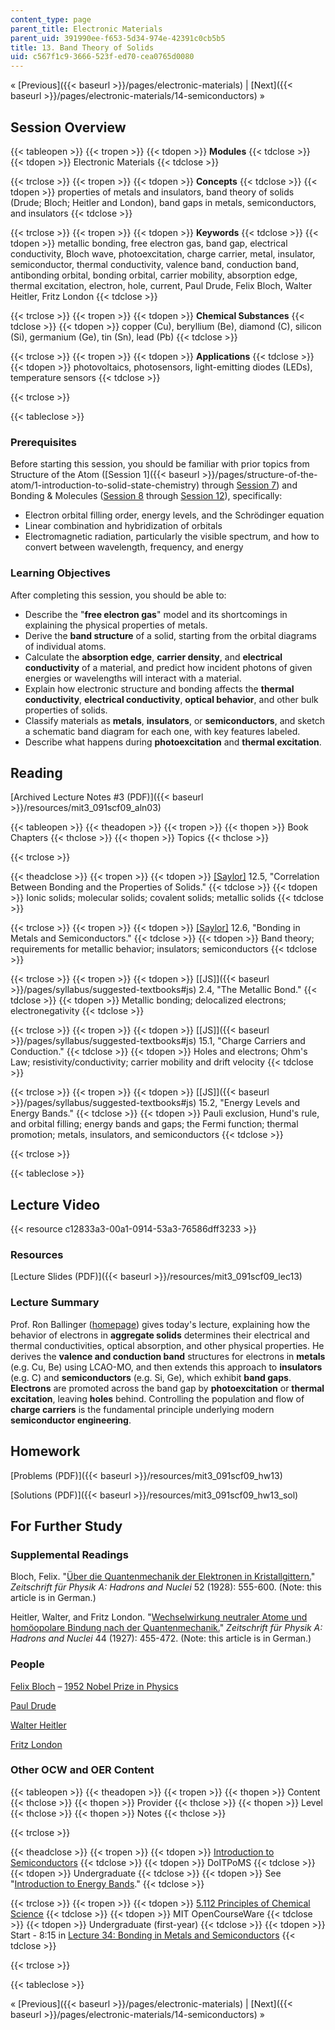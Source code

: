 ```yaml
---
content_type: page
parent_title: Electronic Materials
parent_uid: 391990ee-f653-5d34-974e-42391c0cb5b5
title: 13. Band Theory of Solids
uid: c567f1c9-3666-523f-ed70-cea0765d0080
---
```


« [Previous]({{< baseurl >}}/pages/electronic-materials) | [Next]({{< baseurl >}}/pages/electronic-materials/14-semiconductors) »

Session Overview
----------------

{{< tableopen >}}
{{< tropen >}}
{{< tdopen >}}
**Modules**
{{< tdclose >}}
{{< tdopen >}}
Electronic Materials
{{< tdclose >}}

{{< trclose >}}
{{< tropen >}}
{{< tdopen >}}
**Concepts**
{{< tdclose >}}
{{< tdopen >}}
properties of metals and insulators, band theory of solids (Drude; Bloch; Heitler and London), band gaps in metals, semiconductors, and insulators
{{< tdclose >}}

{{< trclose >}}
{{< tropen >}}
{{< tdopen >}}
**Keywords**
{{< tdclose >}}
{{< tdopen >}}
metallic bonding, free electron gas, band gap, electrical conductivity, Bloch wave, photoexcitation, charge carrier, metal, insulator, semiconductor, thermal conductivity, valence band, conduction band, antibonding orbital, bonding orbital, carrier mobility, absorption edge, thermal excitation, electron, hole, current, Paul Drude, Felix Bloch, Walter Heitler, Fritz London
{{< tdclose >}}

{{< trclose >}}
{{< tropen >}}
{{< tdopen >}}
**Chemical Substances**
{{< tdclose >}}
{{< tdopen >}}
copper (Cu), beryllium (Be), diamond (C), silicon (Si), germanium (Ge), tin (Sn), lead (Pb)
{{< tdclose >}}

{{< trclose >}}
{{< tropen >}}
{{< tdopen >}}
**Applications**
{{< tdclose >}}
{{< tdopen >}}
photovoltaics, photosensors, light-emitting diodes (LEDs), temperature sensors
{{< tdclose >}}

{{< trclose >}}

{{< tableclose >}}

### Prerequisites

Before starting this session, you should be familiar with prior topics from Structure of the Atom ([Session 1]({{< baseurl >}}/pages/structure-of-the-atom/1-introduction-to-solid-state-chemistry) through [Session 7](/courses/materials-science-and-engineering/3-091sc-introduction-to-solid-state-chemistry-fall-2010/structure-of-the-atom/7.-the-aufbau-principle-photoelectron-spectroscopy)) and Bonding & Molecules ([Session 8](/courses/materials-science-and-engineering/3-091sc-introduction-to-solid-state-chemistry-fall-2010/bonding-and-molecules/8.-ionic-crystals-born-haber-cycle) through [Session 12](/courses/materials-science-and-engineering/3-091sc-introduction-to-solid-state-chemistry-fall-2010/bonding-and-molecules/12.-intermolecular-forces)), specifically:

*   Electron orbital filling order, energy levels, and the Schrödinger equation
*   Linear combination and hybridization of orbitals
*   Electromagnetic radiation, particularly the visible spectrum, and how to convert between wavelength, frequency, and energy

### Learning Objectives

After completing this session, you should be able to:

*   Describe the "**free electron gas**" model and its shortcomings in explaining the physical properties of metals.
*   Derive the **band structure** of a solid, starting from the orbital diagrams of individual atoms.
*   Calculate the **absorption edge**, **carrier density**, and **electrical conductivity** of a material, and predict how incident photons of given energies or wavelengths will interact with a material.
*   Explain how electronic structure and bonding affects the **thermal conductivity**, **electrical conductivity**, **optical behavior**, and other bulk properties of solids.
*   Classify materials as **metals**, **insulators**, or **semiconductors**, and sketch a schematic band diagram for each one, with key features labeled.
*   Describe what happens during **photoexcitation** and **thermal excitation**.

Reading
-------

[Archived Lecture Notes #3 (PDF)]({{< baseurl >}}/resources/mit3_091scf09_aln03)

{{< tableopen >}}
{{< theadopen >}}
{{< tropen >}}
{{< thopen >}}
Book Chapters
{{< thclose >}}
{{< thopen >}}
Topics
{{< thclose >}}

{{< trclose >}}

{{< theadclose >}}
{{< tropen >}}
{{< tdopen >}}
[\[Saylor\]](https://saylordotorg.github.io/text_general-chemistry-principles-patterns-and-applications-v1.0/s16-05-correlation-between-bonding-an.html) 12.5, "Correlation Between Bonding and the Properties of Solids."
{{< tdclose >}}
{{< tdopen >}}
Ionic solids; molecular solids; covalent solids; metallic solids
{{< tdclose >}}

{{< trclose >}}
{{< tropen >}}
{{< tdopen >}}
[\[Saylor\]](https://saylordotorg.github.io/text_general-chemistry-principles-patterns-and-applications-v1.0/s16-06-bonding-in-metals-and-semicond.html) 12.6, "Bonding in Metals and Semiconductors."
{{< tdclose >}}
{{< tdopen >}}
Band theory; requirements for metallic behavior; insulators; semiconductors
{{< tdclose >}}

{{< trclose >}}
{{< tropen >}}
{{< tdopen >}}
[\[JS\]]({{< baseurl >}}/pages/syllabus/suggested-textbooks#js) 2.4, "The Metallic Bond."
{{< tdclose >}}
{{< tdopen >}}
Metallic bonding; delocalized electrons; electronegativity
{{< tdclose >}}

{{< trclose >}}
{{< tropen >}}
{{< tdopen >}}
[\[JS\]]({{< baseurl >}}/pages/syllabus/suggested-textbooks#js) 15.1, "Charge Carriers and Conduction."
{{< tdclose >}}
{{< tdopen >}}
Holes and electrons; Ohm's Law; resistivity/conductivity; carrier mobility and drift velocity
{{< tdclose >}}

{{< trclose >}}
{{< tropen >}}
{{< tdopen >}}
[\[JS\]]({{< baseurl >}}/pages/syllabus/suggested-textbooks#js) 15.2, "Energy Levels and Energy Bands."
{{< tdclose >}}
{{< tdopen >}}
Pauli exclusion, Hund's rule, and orbital filling; energy bands and gaps; the Fermi function; thermal promotion; metals, insulators, and semiconductors
{{< tdclose >}}

{{< trclose >}}

{{< tableclose >}}

Lecture Video
-------------

{{< resource c12833a3-00a1-0914-53a3-76586dff3233 >}}

### Resources

[Lecture Slides (PDF)]({{< baseurl >}}/resources/mit3_091scf09_lec13)

### Lecture Summary

Prof. Ron Ballinger ([homepage](http://web.mit.edu/nse/people/faculty/ballinger.html)) gives today's lecture, explaining how the behavior of electrons in **aggregate solids** determines their electrical and thermal conductivities, optical absorption, and other physical properties. He derives the **valence and conduction band** structures for electrons in **metals** (e.g. Cu, Be) using LCAO-MO, and then extends this approach to **insulators** (e.g. C) and **semiconductors** (e.g. Si, Ge), which exhibit **band gaps**. **Electrons** are promoted across the band gap by **photoexcitation** or **thermal excitation**, leaving **holes** behind. Controlling the population and flow of **charge carriers** is the fundamental principle underlying modern **semiconductor engineering**.

Homework
--------

[Problems (PDF)]({{< baseurl >}}/resources/mit3_091scf09_hw13)

[Solutions (PDF)]({{< baseurl >}}/resources/mit3_091scf09_hw13_sol)

For Further Study
-----------------

### Supplemental Readings

Bloch, Felix. "[Über die Quantenmechanik der Elektronen in Kristallgittern.](http://dx.doi.org/10.1007/BF01339455)" _Zeitschrift für Physik A: Hadrons and Nuclei_ 52 (1928): 555-600. (Note: this article is in German.)

Heitler, Walter, and Fritz London. "[Wechselwirkung neutraler Atome und homöopolare Bindung nach der Quantenmechanik.](http://dx.doi.org/10.1007/BF01397394)" _Zeitschrift für Physik A: Hadrons and Nuclei_ 44 (1927): 455-472. (Note: this article is in German.)

### People

[Felix Bloch](http://en.wikipedia.org/wiki/Felix_Bloch) – [1952 Nobel Prize in Physics](http://nobelprize.org/nobel_prizes/physics/laureates/1952/)

[Paul Drude](http://en.wikipedia.org/wiki/Paul_Drude)

[Walter Heitler](http://en.wikipedia.org/wiki/Walter_Heitler)

[Fritz London](http://en.wikipedia.org/wiki/Fritz_London)

### Other OCW and OER Content

{{< tableopen >}}
{{< theadopen >}}
{{< tropen >}}
{{< thopen >}}
Content
{{< thclose >}}
{{< thopen >}}
Provider
{{< thclose >}}
{{< thopen >}}
Level
{{< thclose >}}
{{< thopen >}}
Notes
{{< thclose >}}

{{< trclose >}}

{{< theadclose >}}
{{< tropen >}}
{{< tdopen >}}
[Introduction to Semiconductors](http://www.doitpoms.ac.uk/tlplib/semiconductors/index.php)
{{< tdclose >}}
{{< tdopen >}}
DoITPoMS
{{< tdclose >}}
{{< tdopen >}}
Undergraduate
{{< tdclose >}}
{{< tdopen >}}
See "[Introduction to Energy Bands](http://www.doitpoms.ac.uk/tlplib/semiconductors/energy_band_intro.php)."
{{< tdclose >}}

{{< trclose >}}
{{< tropen >}}
{{< tdopen >}}
[5.112 Principles of Chemical Science](/courses/5-112-principles-of-chemical-science-fall-2005)
{{< tdclose >}}
{{< tdopen >}}
MIT OpenCourseWare
{{< tdclose >}}
{{< tdopen >}}
Undergraduate (first-year)
{{< tdclose >}}
{{< tdopen >}}
Start - 8:15 in [Lecture 34: Bonding in Metals and Semiconductors](/courses/5-112-principles-of-chemical-science-fall-2005/pages/video-lectures/lecture-34-bonding-in-metals-and-semiconductors)
{{< tdclose >}}

{{< trclose >}}

{{< tableclose >}}

« [Previous]({{< baseurl >}}/pages/electronic-materials) | [Next]({{< baseurl >}}/pages/electronic-materials/14-semiconductors) »